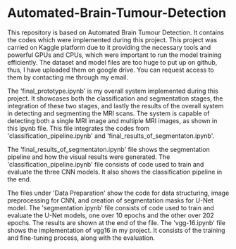 # Automated-Brain-Tumour-Detection

This repository is based on Automated Brain Tumour Detection. It contains the codes which were implemented during this project. This project was carried on Kaggle platform due to it providing the necessary tools and powerful GPUs and CPUs, which were important to run the model training efficiently. The dataset and model files are too huge to put up on github, thus, I have uploaded them on google drive. You can request access to them by contacting me through my email.

The 'final_prototype.ipynb' is my overall system implemented during this project. It showcases both the classification and segmentation stages, the integration of these two stages, and lastly the results of the overall system in detecting and segmenting the MRI scans. The system is capable of detecting both a single MRI image and multiple MRI images, as shown in this ipynb file. This file integrates the codes from 'classification_pipeline.ipynb' and 'final_results_of_segmentaton.ipynb'. 

The 'final_results_of_segmentaton.ipynb' file shows the segmentation pipeline and how the visual results were generated. The 'classification_pipeline.ipynb' file consists of code used to train and evaluate the three CNN models. It also shows the classification pipeline in the end.

The files under 'Data Preparation' show the code for data structuring, image preprocessing for CNN, and creation of segmentation masks for U-Net model.  The 'segmentation.ipynb' file consists of code used to train and evaluate the U-Net models, one over 10 epochs and the other over 202 epochs. The results are shown at the end of the file. The 'vgg-16.ipynb' file shows the implementation of vgg16 in my project. It consists of the training and fine-tuning process, along with the evaluation. 
